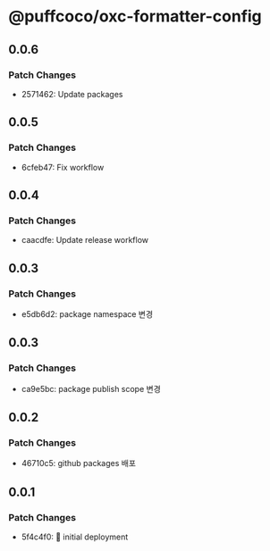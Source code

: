 # @puffcoco/oxc-formatter-config

## 0.0.6

### Patch Changes

- 2571462: Update packages

## 0.0.5

### Patch Changes

- 6cfeb47: Fix workflow

## 0.0.4

### Patch Changes

- caacdfe: Update release workflow

## 0.0.3

### Patch Changes

- e5db6d2: package namespace 변경

## 0.0.3

### Patch Changes

- ca9e5bc: package publish scope 변경

## 0.0.2

### Patch Changes

- 46710c5: github packages 배포

## 0.0.1

### Patch Changes

- 5f4c4f0: 🚀 initial deployment
